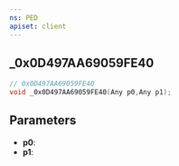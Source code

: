 ```yaml
---
ns: PED
apiset: client
---
```

## _0x0D497AA69059FE40

```c
// 0x0D497AA69059FE40
void _0x0D497AA69059FE40(Any p0,Any p1);
```


## Parameters
* **p0**:
* **p1**: